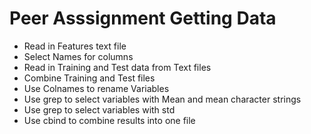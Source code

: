 Peer Asssignment Getting Data
========================================================
* Read in Features text file
* Select Names for columns
* Read in Training and Test data from Text files
* Combine Training and Test files
* Use Colnames to rename Variables
* Use grep to select variables with Mean and mean character strings
* Use grep to select variables with std
* Use cbind to combine results into one file
